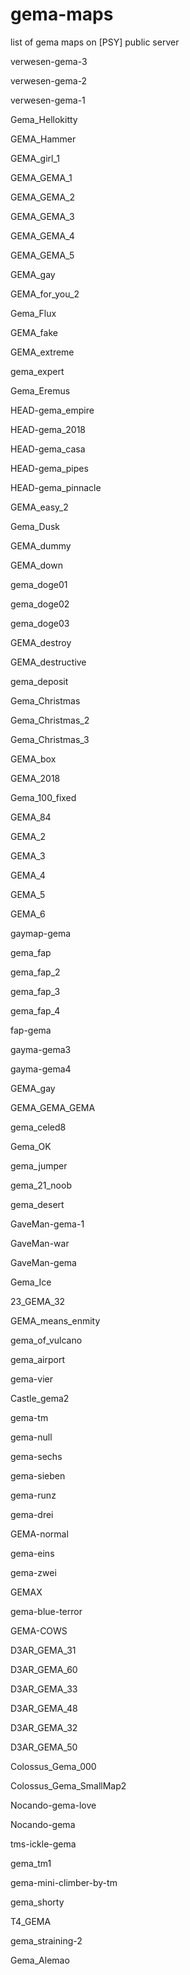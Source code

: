 # gema-maps
list of gema maps on [PSY] public server

verwesen-gema-3

verwesen-gema-2

verwesen-gema-1

Gema_Hellokitty

GEMA_Hammer

GEMA_girl_1

GEMA_GEMA_1

GEMA_GEMA_2

GEMA_GEMA_3

GEMA_GEMA_4

GEMA_GEMA_5

GEMA_gay

GEMA_for_you_2

Gema_Flux

GEMA_fake

GEMA_extreme

gema_expert

Gema_Eremus

HEAD-gema_empire

HEAD-gema_2018

HEAD-gema_casa

HEAD-gema_pipes

HEAD-gema_pinnacle

GEMA_easy_2

Gema_Dusk

GEMA_dummy

GEMA_down

gema_doge01

gema_doge02

gema_doge03

GEMA_destroy

GEMA_destructive

gema_deposit

Gema_Christmas

Gema_Christmas_2

Gema_Christmas_3

GEMA_box

GEMA_2018

Gema_100_fixed

GEMA_84

GEMA_2

GEMA_3

GEMA_4

GEMA_5

GEMA_6

gaymap-gema

gema_fap

gema_fap_2

gema_fap_3

gema_fap_4

fap-gema

gayma-gema3

gayma-gema4

GEMA_gay

GEMA_GEMA_GEMA

gema_celed8

Gema_OK

gema_jumper

gema_21_noob

gema_desert

GaveMan-gema-1

GaveMan-war

GaveMan-gema

Gema_Ice

23_GEMA_32

GEMA_means_enmity

gema_of_vulcano

gema_airport

gema-vier

Castle_gema2

gema-tm

gema-null

gema-sechs

gema-sieben

gema-runz

gema-drei

GEMA-normal

gema-eins

gema-zwei

GEMAX

gema-blue-terror

GEMA-COWS

D3AR_GEMA_31

D3AR_GEMA_60

D3AR_GEMA_33

D3AR_GEMA_48

D3AR_GEMA_32

D3AR_GEMA_50

Colossus_Gema_000

Colossus_Gema_SmallMap2

Nocando-gema-love

Nocando-gema

tms-ickle-gema

gema_tm1

gema-mini-climber-by-tm

gema_shorty

T4_GEMA

gema_straining-2

Gema_Alemao
